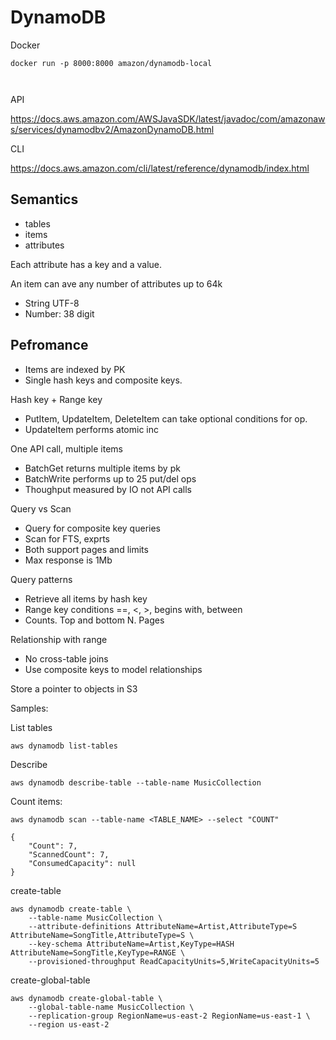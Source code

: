 # DynamoDB

Docker
```
docker run -p 8000:8000 amazon/dynamodb-local



```

API 

https://docs.aws.amazon.com/AWSJavaSDK/latest/javadoc/com/amazonaws/services/dynamodbv2/AmazonDynamoDB.html

CLI

https://docs.aws.amazon.com/cli/latest/reference/dynamodb/index.html

## Semantics

* tables
* items
* attributes

Each attribute has a key and a value.

An item can ave any number of attributes up to 64k

* String UTF-8
* Number: 38 digit

## Pefromance

* Items are indexed by PK
* Single hash keys and composite keys.

Hash key + Range key

* PutItem, UpdateItem, DeleteItem can take optional conditions for op.
* UpdateItem performs atomic inc

One API call, multiple items

* BatchGet returns multiple items by pk
* BatchWrite performs up to 25 put/del ops
* Thoughput measured by IO not API calls

Query vs Scan

* Query for composite key queries
* Scan for FTS, exprts
* Both support pages and limits
* Max response is 1Mb

Query patterns

* Retrieve all items by hash key
* Range key conditions ==, <, >, begins with, between
* Counts. Top and bottom N. Pages

Relationship with range

* No cross-table joins
* Use composite keys to model relationships

Store a pointer to objects in S3




Samples:

List tables
```
aws dynamodb list-tables
```

Describe
```
aws dynamodb describe-table --table-name MusicCollection
```

Count items:
```
aws dynamodb scan --table-name <TABLE_NAME> --select "COUNT"

{
    "Count": 7,
    "ScannedCount": 7,
    "ConsumedCapacity": null
}
```

create-table
```
aws dynamodb create-table \
    --table-name MusicCollection \
    --attribute-definitions AttributeName=Artist,AttributeType=S AttributeName=SongTitle,AttributeType=S \
    --key-schema AttributeName=Artist,KeyType=HASH AttributeName=SongTitle,KeyType=RANGE \
    --provisioned-throughput ReadCapacityUnits=5,WriteCapacityUnits=5
```

create-global-table
```
aws dynamodb create-global-table \
    --global-table-name MusicCollection \
    --replication-group RegionName=us-east-2 RegionName=us-east-1 \
    --region us-east-2
```